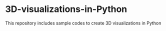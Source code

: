 # 3D-visualizations-in-Python
This repository includes sample codes to create 3D visualizations in Python
